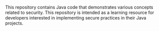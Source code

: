 This repository contains Java code that demonstrates various concepts related to security. This repository is intended as a learning resource for developers interested in implementing secure practices in their Java projects.



